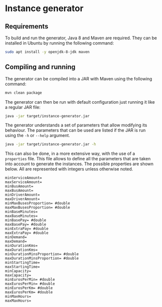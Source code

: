 # Instance generator

## Requirements

To build and run the generator, Java 8 and Maven are required. They can be installed in Ubuntu by running the following command:

```bash
sudo apt install -y openjdk-8-jdk maven
```

## Compiling and running

The generator can be compiled into a JAR with Maven using the following command:

```bash
mvn clean package
```

The generator can then be run with default configuration just running it like a regular JAR file:

```bash
java -jar target/instance-generator.jar
```

The generator understands a set of parameters that allow modifying its behaviour. The parameters that can be used are listed if the JAR is run using the `-h` or `--help` argument.

```bash
java -jar target/instance-generator.jar -h
```

This can also be done, in a more extensive way, with the use of a `properties` file. This file allows to define all the parameters that are taken into account to generate the instances. The possible properties are shown below. All are represented with integers unless otherwise noted.

```properties
minServiceAmount=
maxServiceAmount=
minBusAmount=
maxBusAmount=
minDriverAmount=
maxDriverAmount=
minMaxBusesProportion= #double
maxMaxBusesProportion= #double
minBaseMinutes=
maxBaseMinutes=
minBasePay= #double
maxBasePay= #double
minExtraPay= #double
maxExtraPay= #double
minDemand=
maxDemand=
minDurationKms=
maxDurationKms=
minDurationMinsProportion= #double
maxDurationMinsProportion= #double
minStartingTime=
maxStartingTime=
minCapacity=
maxCapacity=
minEurosPerMin= #double
maxEurosPerMin= #double
minEurosPerKm= #double
maxEurosPerKm= #double
minMaxHours=
maxMaxHours=
```